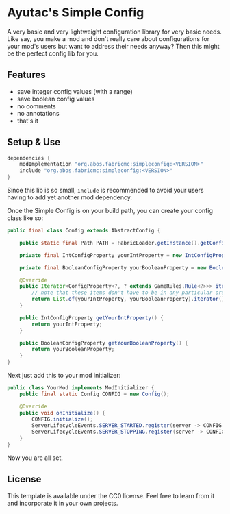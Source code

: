 # Ayutac's Simple Config

A very basic and very lightweight configuration library for very basic needs. Like say, you make a mod and don't really care about configurations for your mod's users but want to address their needs anyway? Then this might be the perfect config lib for you.

## Features
- save integer config values (with a range)
- save boolean config values
- no comments
- no annotations
- that's it

## Setup & Use

```gradle
dependencies {
    modImplementation "org.abos.fabricmc:simpleconfig:<VERSION>"
    include "org.abos.fabricmc:simpleconfig:<VERSION>"
}
```
Since this lib is so small, `include` is recommended to avoid your users having to add yet another mod dependency.

Once the Simple Config is on your build path, you can create your config class like so:

```java
public final class Config extends AbstractConfig {

    public static final Path PATH = FabricLoader.getInstance().getConfigDir().resolve("yourmodid.json");

    private final IntConfigProperty yourIntProperty = new IntConfigProperty("your_int_property", /*defaultValue*/ 1, GameRules.Category.MISC);

    private final BooleanConfigProperty yourBooleanProperty = new BooleanConfigProperty("your_boolean_property", /*defaultValue*/ true, GameRules.Category.MISC);

    @Override
    public Iterator<ConfigProperty<?, ? extends GameRules.Rule<?>>> iterator() {
        // note that these items don't have to be in any particular order
        return List.of(yourIntProperty, yourBooleanProperty).iterator();
    }

    public IntConfigProperty getYourIntProperty() {
        return yourIntProperty;
    }

    public BooleanConfigProperty getYourBooleanProperty() {
        return yourBooleanProperty;
    }
}
```

Next just add this to your mod initializer:
```java
public class YourMod implements ModInitializer {
    public final static Config CONFIG = new Config();

    @Override
    public void onInitialize() {
        CONFIG.initialize();
        ServerLifecycleEvents.SERVER_STARTED.register(server -> CONFIG.loadFrom(Config.PATH, server));
        ServerLifecycleEvents.SERVER_STOPPING.register(server -> CONFIG.saveTo(Config.PATH, server.getOverworld()));
    }
}
```

Now you are all set.

## License

This template is available under the CC0 license. Feel free to learn from it and incorporate it in your own projects.

